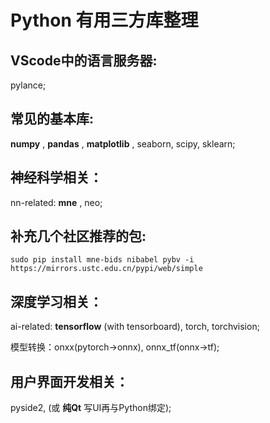 # Python 有用三方库整理

## VScode中的语言服务器: 
pylance;

## 常见的基本库:  
**numpy** ,  **pandas** ,  **matplotlib** , seaborn, scipy, sklearn;

## 神经科学相关：
nn-related:  **mne** , neo;

## 补充几个社区推荐的包: 
`sudo pip install mne-bids nibabel pybv -i https://mirrors.ustc.edu.cn/pypi/web/simple`

## 深度学习相关：
ai-related:  **tensorflow** (with tensorboard), torch, torchvision;

模型转换：onxx(pytorch->onnx), onnx_tf(onnx->tf);

## 用户界面开发相关：
pyside2, (或 **纯Qt** 写UI再与Python绑定);

